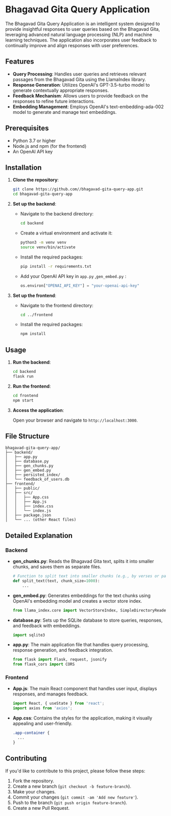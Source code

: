 

# Bhagavad Gita Query Application

The Bhagavad Gita Query Application is an intelligent system designed to provide insightful responses to user queries based on the Bhagavad Gita, leveraging advanced natural language processing (NLP) and machine learning techniques. The application also incorporates user feedback to continually improve and align responses with user preferences.

## Features

- **Query Processing**: Handles user queries and retrieves relevant passages from the Bhagavad Gita using the LlamaIndex library.
- **Response Generation**: Utilizes OpenAI's GPT-3.5-turbo model to generate contextually appropriate responses.
- **Feedback Mechanism**: Allows users to provide feedback on the responses to refine future interactions.
- **Embedding Management**: Employs OpenAI's text-embedding-ada-002 model to generate and manage text embeddings.

## Prerequisites

- Python 3.7 or higher
- Node.js and npm (for the frontend)
- An OpenAI API key

## Installation

1. **Clone the repository**:

   ```bash
   git clone https://github.com//bhagavad-gita-query-app.git
   cd bhagavad-gita-query-app
   ```

2. **Set up the backend**:

   - Navigate to the backend directory:

     ```bash
     cd backend
     ```

   - Create a virtual environment and activate it:

     ```bash
     python3 -m venv venv
     source venv/bin/activate
     ```

   - Install the required packages:

     ```bash
     pip install -r requirements.txt
     ```

   - Add your OpenAI API key in `app.py` ,`gen_embed.py` :

     ```python
     os.environ["OPENAI_API_KEY"] = "your-openai-api-key"
     ```

3. **Set up the frontend**:

   - Navigate to the frontend directory:

     ```bash
     cd ../frontend
     ```

   - Install the required packages:

     ```bash
     npm install
     ```

## Usage

1. **Run the backend**:

   ```bash
   cd backend
   flask run
   ```

2. **Run the frontend**:

   ```bash
   cd frontend
   npm start
   ```

3. **Access the application**:

   Open your browser and navigate to `http://localhost:3000`.

## File Structure

```plaintext
bhagavad-gita-query-app/
├── backend/
│   ├── app.py
│   ├── database.py
│   ├── gen_chunks.py
│   ├── gen_embed.py
│   ├── persisted_index/
│   └── feedback_of_users.db
├── frontend/
│   ├── public/
│   ├── src/
│   │   ├── App.css
│   │   ├── App.js
│   │   ├── index.css
│   │   └── index.js
│   ├── package.json
│   └── ... (other React files)
```

## Detailed Explanation

### Backend

- **gen_chunks.py**: Reads the Bhagavad Gita text, splits it into smaller chunks, and saves them as separate files.

  ```python
  # Function to split text into smaller chunks (e.g., by verses or paragraphs)
  def split_text(text, chunk_size=1000):
      ...
  ```

- **gen_embed.py**: Generates embeddings for the text chunks using OpenAI's embedding model and creates a vector store index.

  ```python
  from llama_index.core import VectorStoreIndex, SimpleDirectoryReader, StorageContext, load_index_from_storage
  ```

- **database.py**: Sets up the SQLite database to store queries, responses, and feedback with embeddings.

  ```python
  import sqlite3
  ```

- **app.py**: The main application file that handles query processing, response generation, and feedback integration.

  ```python
  from flask import Flask, request, jsonify
  from flask_cors import CORS
  ```

### Frontend

- **App.js**: The main React component that handles user input, displays responses, and manages feedback.

  ```jsx
  import React, { useState } from 'react';
  import axios from 'axios';
  ```

- **App.css**: Contains the styles for the application, making it visually appealing and user-friendly.

  ```css
  .app-container {
    ...
  }
  ```

## Contributing

If you'd like to contribute to this project, please follow these steps:

1. Fork the repository.
2. Create a new branch (`git checkout -b feature-branch`).
3. Make your changes.
4. Commit your changes (`git commit -am 'Add new feature'`).
5. Push to the branch (`git push origin feature-branch`).
6. Create a new Pull Request.


